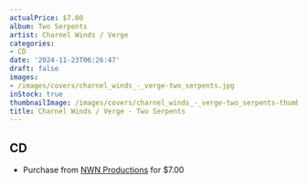 ```yaml
---
actualPrice: $7.00
album: Two Serpents
artist: Charnel Winds / Verge
categories:
- CD
date: '2024-11-23T06:26:47'
draft: false
images:
- /images/covers/charnel_winds_-_verge-two_serpents.jpg
inStock: true
thumbnailImage: /images/covers/charnel_winds_-_verge-two_serpents-thumb.jpg
title: Charnel Winds / Verge - Two Serpents
---
```


## CD
* Purchase from [NWN Productions](http://shop.nwnprod.com/index.php?route=product/product&path=93&product_id=33010&sort=pd.name&order=ASC) for $7.00
